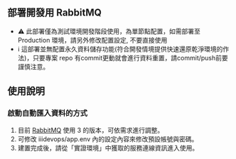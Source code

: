 ## 部署開發用 RabbitMQ
- :warning: 此部署僅為測試環境開發階段使用，為單節點配置，如需部署至 Production 環境，請另外修改配置設定, 不要直接使用
- :information_source: 這部署並無配置永久資料儲存功能(符合開發情境提供快速還原乾淨環境的作法)，只要專案 repo 有commit更動就會進行資料重置，請commit/push前要謹慎注意。

## 使用說明

### 啟動自動匯入資料的方式

1. 目前 [RabbitMQ](https://hub.docker.com/_/rabbitmq) 使用 3 的版本，可依需求進行調整。
2. 可修改 iiidevops/app.env 內的設定內容來修改預設帳號與密碼。
3. 建置完成後，請從「實證環境」中獲取的服務連線資訊進入使用。

